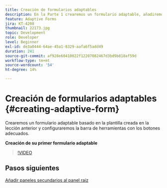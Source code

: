```yaml
---
title: Creación de formularios adaptables
description: En la Parte 1 crearemos un formulario adaptable, añadiremos y configuraremos la barra de herramientas con los botones adecuados.
feature: Adaptive Forms
jira: KT-4208
thumbnail: 22173.jpg
topic: Development
role: Developer
level: Beginner
exl-id: de3a0444-64ae-45a1-8329-aafa6f5add49
duration: 241
source-git-commit: af928e60410022f12207082467d3bd9b818af59d
workflow-type: tm+mt
source-wordcount: '54'
ht-degree: 14%

---
```


# Creación de formularios adaptables {#creating-adaptive-form}

Crearemos un formulario adaptable basado en la plantilla creada en la lección anterior y configuraremos la barra de herramientas con los botones adecuados.

**Creación de su primer formulario adaptable**

>[!VIDEO](https://video.tv.adobe.com/v/22173?quality=12&learn=on)

## Pasos siguientes

[Añadir paneles secundarios al panel raíz](./configuring-root-panel-and-adding-child-panels.md)
